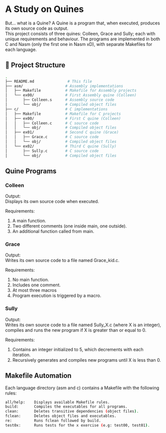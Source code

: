 # A Study on Quines

But... what is a Quine?
A Quine is a program that, when executed, produces its own source code as output.\
This project consists of three quines: Colleen, Grace and Sully;
each with unique requirements and behaviour.
The programs are implemented in both C and Nasm (only the first one in Nasm xD),
with separate Makefiles for each language.

## 📂 Project Structure

```sh
.
├── README.md               # This file
├── asm/                   # Assembly implementations
│   ├── Makefile           # Makefile for Assembly projects
│   └── ex00/              # First Assembly quine (Colleen)
│       ├── Colleen.s      # Assembly source code
│       └── obj/           # Compiled object files
├── c/                     # C implementations
│   ├── Makefile           # Makefile for C projects
│   ├── ex00/              # First C quine (Colleen)
│   │   ├── Colleen.c      # C source code
│   │   └── obj/           # Compiled object files
│   ├── ex01/              # Second C quine (Grace)
│   │   ├── Grace.c        # C source code
│   │   └── obj/           # Compiled object files
│   └── ex02/              # Third C quine (Sully)
│       ├── Sully.c        # C source code
│       └── obj/           # Compiled object files
```

## Quine Programs

### Colleen

Output:\
Displays its own source code when executed.

Requirements:

1. A main function.
1. Two different comments (one inside main, one outside).
1. An additional function called from main.

### Grace

Output:\
Writes its own source code to a file named Grace_kid.c.

Requirements:

1. No main function.
1. Includes one comment.
1. At most three macros
1. Program execution is triggered by a macro.

### Sully

Output:\
Writes its own source code to a file named Sully_X.c (where X is an integer),
compiles and runs the new program if X is greater than or equal to 0.

Requirements:

1. Contains an integer initialized to 5, which decrements with each iteration.
1. Recursively generates and compiles new programs until X is less than 0.

## Makefile Automation

Each language directory (asm and c) contains a Makefile with the following rules:

```sh
all/help:    Displays available Makefile rules.
build:       Compiles the executables for all programs.
clean:       Deletes transitive dependencies (object files).
fclean:      Deletes object files and executables.
re:          Runs fclean followed by build.
test0x:      Runs tests for the x exercise (e.g: test00, test01).
```
